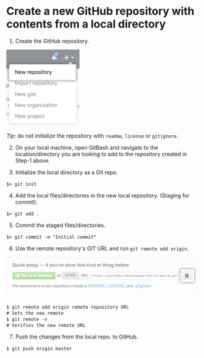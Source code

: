 # Create a new GitHub repository with contents from a local directory

1) Create the GitHub repository.

![Image](git-media/repo-create.png)

*Tip*: do not initialize the repository with `readme`, `license` or `gitignore`.

2) On your local machine, open GitBash and navigate to the location/directory you are looking to add to the repository created in Step-1 above.

3) Initialize the local directory as a Git repo.

```
$> git init
```

4) Add the local files/directories in the new local repository. (Staging for commit).

```
$> git add .
```

5) Commit the staged files/directories.

```
$> git commit -m "Initial commit"
```

6) Use the remote repository's GIT URL and run `git remote add origin`.

![Image](git-media/copy-remote-repository-url.png)

```
$ git remote add origin remote repository URL
# Sets the new remote
$ git remote -v
# Verifies the new remote URL
```

7) Push the changes from the local repo. to GitHub.

```
$ git push origin master
```
